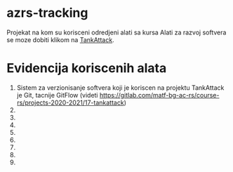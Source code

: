 # azrs-tracking

Projekat na kom su korisceni odredjeni alati sa kursa Alati za razvoj softvera se moze dobiti klikom na [TankAttack](https://gitlab.com/matf-bg-ac-rs/course-rs/projects-2020-2021/17-tankattack).

# Evidencija koriscenih alata

1. Sistem za verzionisanje softvera koji je koriscen na projektu TankAttack je Git, tacnije GitFlow (videti https://gitlab.com/matf-bg-ac-rs/course-rs/projects-2020-2021/17-tankattack)
2.
3.
4.
5.
6.
7.
8.
9.

